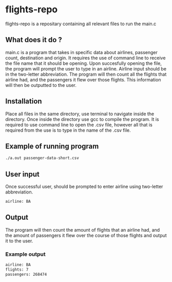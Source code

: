 # flights-repo

flights-repo is a repositary containing all relevant files to run the main.c

## What does it do ?
main.c is a program that takes in specific data about airlines, passenger count, destination and origin.
It requires the use of command line to receive the file name that it should be opening.
Upon succesfully opening the file, the program will prompt the user to type in an airline.
Airline input should be in the two-letter abbreviation.
The program will then count all the flights that airline had,
and the passengers it flew over those flights.
This information will then be outputted to the user.

## Installation

Place all files in the same directory, use terminal to navigate inside the directory.
Once inside the directory use gcc to compile the program.
It is required to use command line to open the .csv file, however all that is required
from the use is to type in the name of the .csv file.

## Example of running program
```bash
./a.out passenger-data-short.csv
```

## User input 

Once successful user, should be prompted to enter airline using two-letter abbreviation.

```bash
airline: BA
```

## Output

The program will then count the amount of flights that an airline had,
and the amount of passengers it flew over the course of those flights and output it
to the user.

### Example output

```bash
airline: BA
flights: 7
passengers: 268474
```
